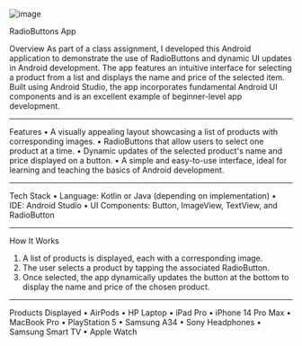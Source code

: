 ![image](https://github.com/user-attachments/assets/91306d9d-1cfb-479c-a38f-5d6b9731ab24)



RadioButtons App

Overview
As part of a class assignment, I developed this Android application to demonstrate the use of RadioButtons and dynamic UI updates in Android development. The app features an intuitive interface for selecting a product from a list and displays the name and price of the selected item. Built using Android Studio, the app incorporates fundamental Android UI components and is an excellent example of beginner-level app development.
________________________________________
Features
•	A visually appealing layout showcasing a list of products with corresponding images.
•	RadioButtons that allow users to select one product at a time.
•	Dynamic updates of the selected product's name and price displayed on a button.
•	A simple and easy-to-use interface, ideal for learning and teaching the basics of Android development.
________________________________________
Tech Stack
•	Language: Kotlin or Java (depending on implementation)
•	IDE: Android Studio
•	UI Components: Button, ImageView, TextView, and RadioButton
________________________________________
How It Works
1.	A list of products is displayed, each with a corresponding image.
2.	The user selects a product by tapping the associated RadioButton.
3.	Once selected, the app dynamically updates the button at the bottom to display the name and price of the chosen product.
________________________________________
Products Displayed
•	AirPods
•	HP Laptop
•	iPad Pro
•	iPhone 14 Pro Max
•	MacBook Pro
•	PlayStation 5
•	Samsung A34
•	Sony Headphones
•	Samsung Smart TV
•	Apple Watch


